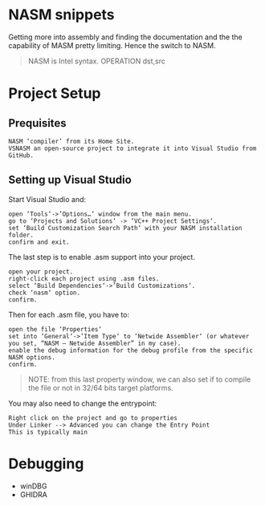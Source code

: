# NASM snippets

Getting more into assembly and finding the documentation and the the capability of MASM pretty limiting. Hence the switch to NASM.

> NASM is Intel syntax.
> OPERATION dst,src


# Project Setup
## Prequisites 
    NASM ‘compiler’ from its Home Site.
    VSNASM an open-source project to integrate it into Visual Studio from GitHub.

## Setting up Visual Studio

Start Visual Studio and:

    open ‘Tools‘->’Options…‘ window from the main menu.
    go to ‘Projects and Solutions‘ -> ‘VC++ Project Settings‘.
    set ‘Build Customization Search Path‘ with your NASM installation folder.
    confirm and exit.

The last step is to enable .asm support into your project.

    open your project.
    right-click each project using .asm files.
    select ‘Build Dependencies‘->’Build Customizations‘.
    check ‘nasm‘ option.
    confirm.

Then for each .asm file, you have to:

    open the file ‘Properties‘
    set into ‘General‘->’Item Type‘ to ‘Netwide Assembler‘ (or whatever you set, “NASM – Netwide Assembler” in my case).
    enable the debug information for the debug profile from the specific NASM options.
    confirm.

> NOTE: from this last property window, we can also set if to compile the file or not in 32/64 bits target platforms.

You may also need to change the entrypoint:
	
	Right click on the project and go to properties
	Under Linker --> Advanced you can change the Entry Point
	This is typically main
# Debugging

- winDBG 
- GHIDRA
